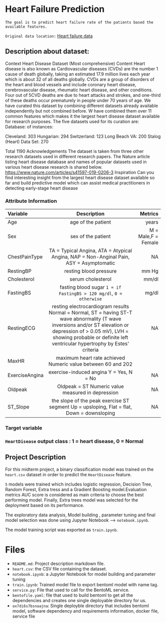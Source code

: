 # Heart Failure Prediction
`The goal is to predict heart failure rate of the patients based the available features.`

`Original data location:` [Heart failure data](https://www.openml.org/search?type=data&status=active&id=43682)

## Description about dataset:
Context Heart Disease Dataset (Most comprehensive) Content Heart disease is also known as Cardiovascular diseases (CVDs) are the number 1 cause of death globally, taking an estimated 17.9 million lives each year which is about 32 of all deaths globally. CVDs are a group of disorders of the heart and blood vessels and include coronary heart disease, cerebrovascular disease, rheumatic heart disease, and other conditions. Four out of 5CVD deaths are due to heart attacks and strokes, and one-third of these deaths occur prematurely in people under 70 years of age. We have curated this dataset by combining different datasets already available independently but not combined before. W have combined them over 11 common features which makes it the largest heart disease dataset available for research purposes. The five datasets used for its curation are: Database: of instances:

Cleveland: 303 Hungarian: 294 Switzerland: 123 Long Beach VA: 200 Stalog (Heart) Data Set: 270

Total 1190 Acknowledgements The dataset is taken from three other research datasets used in different research papers. The Nature article listing heart disease database and names of popular datasets used in various heart disease research is shared below. https://www.nature.com/articles/s41597-019-0206-3 Inspiration Can you find interesting insight from the largest heart disease dataset available so far and build predictive model which can assist medical practitioners in detecting early-stage heart disease

### Attribute Information

| Variable | Description | Metrics   |
:---        |    :----:   |            ---:|
| Age | age of the patient | years |
| Sex | sex of the patient | M = Male,F = Female |
| ChestPainType | TA = Typical Angina, ATA = Atypical Angina, NAP = Non-Anginal Pain, ASY = Asymptomatic | NA |
| RestingBP | resting blood pressure | mm Hg |
| Cholesterol | serum cholesterol | mm/dl |
| FastingBS | fasting blood sugar	`1 = if FastingBS > 120 mg/dl`, `0 = otherwise` | mg/dl |
|RestingECG | resting electrocardiogram results	Normal = Normal, ST = having ST-T wave abnormality (T wave inversions and/or ST elevation or depression of > 0.05 mV), LVH = showing probable or definite left ventricular hypertrophy by Estes' criteria|NA|
|MaxHR|	maximum heart rate achieved	Numeric value between 60 and 202
|ExerciseAngina|	exercise-induced angina	Y = Yes, N = No|NA|
|Oldpeak|	Oldpeak = ST	Numeric value measured in depression|NA|
|ST_Slope|	the slope of the peak exercise ST segment	Up = upsloping, Flat = flat, Down = downsloping|NA|

### Target variable

### `HeartDisease`	output class : 1 = heart disease, 0 = Normal

## Project Description

For this midterm project, a binary classification model was trained on the `heart.csv` dataset in order to predict the `HeartDisease` feature.

`5` models were trained which includes logistic regression, Decision Tree, Random Forest, Extra tress and a Gradient Boosting model.Evaluation metrics AUC score is considered as main criteria to choose the best performing model. Finally, Extra trees model was selected for the deployment based on its performance. 

The exploratory data analysis, Model building , parameter tuning and final model selection was done using Jupyter Notebook --> `notebook.ipynb`.

The model training script was exported as `train.ipynb`.

# Files

* `README.md`: Project description markdown file.
* `heart.csv`: the CSV file containing the dataset.
* `notebook.ipynb`: a Jupyter Notebook for model building and parameter tuning
* `train.ipynb`: Trained model file to export bentoml model with name tag.
* `service.py`:  File that used to call for the BentoML service.
* `bentofile.yaml`: file that used to build bentoml to get all the dependencies and creates one single deployable directory for us.
* `ox7di6s7bsnaajna`: Single deployble directory that includes bentoml model, software dependency and requirements information, docker file, service file





